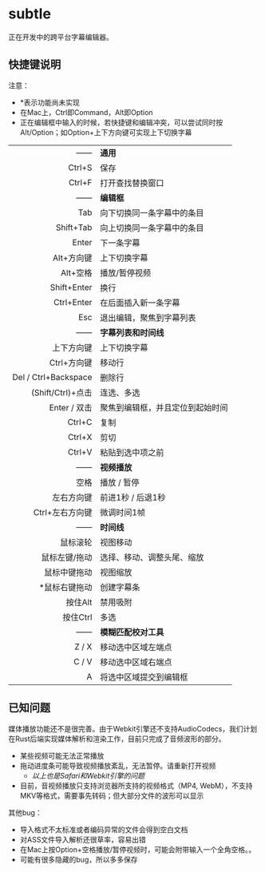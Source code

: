 # subtle

正在开发中的跨平台字幕编辑器。

## 快捷键说明

注意：
- *表示功能尚未实现
- 在Mac上，Ctrl即Command，Alt即Option
- 正在编辑框中输入的时候，若快捷键和编辑冲突，可以尝试同时按Alt/Option；如Option+上下方向键可实现上下切换字幕

|||
|--:|:--|
|——| **通用** |
| Ctrl+S | 保存 |
| Ctrl+F | 打开查找替换窗口 |
|——| **编辑框** |
| Tab  | 向下切换同一条字幕中的条目 |
| Shift+Tab |  向上切换同一条字幕中的条目|
| Enter  | 下一条字幕 |
| Alt+方向键  | 上下切换字幕 |
| Alt+空格  | 播放/暂停视频 |
| Shift+Enter | 换行 |
| Ctrl+Enter | 在后面插入新一条字幕 |
| Esc | 退出编辑，聚焦到字幕列表 |
|——| **字幕列表和时间线** |
| 上下方向键 | 上下切换字幕 |
| Ctrl+方向键 | 移动行 |
| Del / Ctrl+Backspace | 删除行 |
| (Shift/Ctrl)+点击 | 连选、多选 |
| Enter / 双击 | 聚焦到编辑框，并且定位到起始时间 |
| Ctrl+C | 复制 |
| Ctrl+X | 剪切 |
| Ctrl+V | 粘贴到选中项之前 |
|——| **视频播放** |
| 空格 | 播放 / 暂停 |
| 左右方向键 | 前进1秒 / 后退1秒 |
| Ctrl+左右方向键 | 微调时间1帧 |
|——| **时间线** |
| 鼠标滚轮 | 视图移动 |
| 鼠标左键/拖动 | 选择、移动、调整头尾、缩放 |
| 鼠标中键拖动 | 视图缩放 |
| *鼠标右键拖动 | 创建字幕条 |
| 按住Alt | 禁用吸附 |
| 按住Ctrl | 多选 |
|——|**模糊匹配校对工具**|
| Z / X | 移动选中区域左端点 |
| C / V | 移动选中区域右端点 |
| A | 将选中区域提交到编辑框 |

## 已知问题

媒体播放功能还不是很完善。由于Webkit引擎还不支持AudioCodecs，我们计划在Rust后端实现媒体解析和渲染工作，目前只完成了音频波形的部分。

- 某些视频可能无法正常播放
- 拖动进度条可能导致视频播放紊乱，无法暂停。请重新打开视频
	- *以上也是Safari和Webkit引擎的问题*
- 目前，音视频播放只支持浏览器所支持的视频格式（MP4, WebM），不支持MKV等格式，需要事先转码；但大部分文件的波形可以显示

其他bug：
- 导入格式不太标准或者编码异常的文件会得到空白文档
- 对ASS文件导入解析还很草率，容易出错
- 在Mac上按Option+空格播放/暂停视频时，可能会附带输入一个全角空格。。
- 可能有很多隐藏的bug，所以多多保存